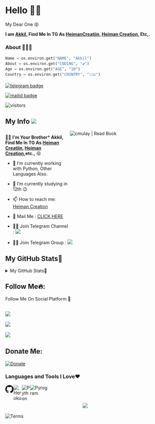 # Hello 👋🏻

My Dear One 😝

<b> I am [Akkil](https://github.com/HeimanPictures), 
Find Me In TG As [HeimanCreatiin](https://telegram.dog/HeimanCreatiin), [Heiman Creation](https://telegram.dog/HeimanCreation), Etc,. </b>

### About 🙋🏻‍♂️
```python
Name = os.environ.get("NAME", "Akkil")
About = os.environ.get("CODING", "💕")
Age = os.environ.get("AGE", "18")
Country = os.environ.get("COUNTRY", "🇮🇳")
```
#### 
[![telegram badge](https://img.shields.io/badge/@Heiman%20Pictures-30302f?style=for-the-badge&logo=telegram)](https://t.me/HeimanCreation)

[![mailid badge](https://img.shields.io/badge/Heiman%20Pictures-30302f?style=for-the-badge&logo=gmail)](mailto:HeimanPictures5219@gmail.com)

![visitors](https://visitor-badge.laobi.icu/badge?page_id=HeimanPictures)


## My Info <img src="https://github.com/HeimanPictures/HeimanPictures/blob/main/Design/Hi.gif" width="30px"></h2>

<img align="right" alt="cmulay | Read Book" src="https://github.com/HeimanPictures/HeimanPictures/blob/main/Design/multi.gif" width="300" height="300"/>

##

👋🏻 <b>I'm Your Brother* Akkil, Find Me In TG As [Heiman Creatiin](https://telegram.me/HeimanCreatiin), [Heiman Creation](https://telegram.me/HeimanCreation),etc.,</b> 😝

- 🔭 I’m currently working with Python, Other Languages Also.

- 🌱 I’m currently studying in 12th 😉

- 📫 How to reach me: [Heiman Creation](https://telegram.me/HeimanCreation)

- 💬 Mail Me : [CLICK HERE](mailto:heimanpictures5219@gmail.com)

- 👨‍💻 Join Telegram Channel : <a href="https://t.me/heimansupports"><img src="https://img.shields.io/badge/Telegram-Join%20Telegram%20Channel-blue.svg?logo=telegram"></a>

- 👨‍💻 Join Telegram Group : <a href="https://t.me/heimansupport"><img src="https://img.shields.io/badge/Telegram-Join%20Telegram%20Group-blue.svg?logo=telegram"></a>


## My GitHub Stats💛

<details>
<summary>My GitHub Stats💛</summary>
<br>
    
![Heiman Git Stats](https://github-readme-stats.vercel.app/api?username=HeimanPictures&include_all_commits=true&count_private=true&theme=highcontrast)

[![Top Langs](https://github-readme-stats.vercel.app/api/top-langs/?username=HeimanPictures&layout=compact&theme=radical)](https://github.com/HeimanPictures)

[![portfolio badge](https://img.shields.io/badge/Check_out_my-portfolio-rblue?style=for-the-badge&logo=git&logoColor=white)](http://heimanbotz.tk/)

</details>
    
## Follow Me🔥:

<summary>Follow Me On Social Platform 🙇</summary>
<br>

<p align="left">
<a href="https://telegram.me/HeimanCreation"><img src="https://img.shields.io/badge/MySelf-Heiman%20Creation-blue?style=for-the-badge&logo=telegram"></a>
</p>
<p align="left">
<a href="https://github.com/HeimanPictures"><img src="https://img.shields.io/badge/GitHub-Follow%20on%20GitHub-active.svg?style=for-the-badge&logo=github"></a>
</p>
<p align="left">
<a href="https://www.instagram.com/combact_warrior_001/"><img src="https://img.shields.io/badge/Instagram-Heiman%20Creation-blueviolet?style=for-the-badge&logo=instagram"></a>
</p>


## Donate Me:
[![Donate](https://img.shields.io/badge/Donate%20Us-Donate-darkgreen?style=for-the-badge)](http://www.neonbotz.tk/2021/04/donate.html?m=1)

### Languages and Tools I Love❤️
[<img align="left" alt="GitHub" width="26px" src="https://raw.githubusercontent.com/github/explore/78df643247d429f6cc873026c0622819ad797942/topics/github/github.png" />](https://git-scm.com/)
[<img align="left" alt="Heroku" width="26px" src="https://www.nicepng.com/png/full/223-2233246_heroku-logo-salesforce-heroku.png" />](https://heroku.com/)
[<img align="left" alt="Python" width="26px" src="https://upload.wikimedia.org/wikipedia/commons/thumb/c/c3/Python-logo-notext.svg/600px-Python-logo-notext.svg.png" />](https://python.org/)
[<img align="left" alt="Pyrogram" width="60px" src="https://i.imgur.com/BOgY9ai.png" />](https://docs.pyrogram.org/)

<br />
<br />

#####


<p align="center">
    <img src="https://img.shields.io/badge/THANKS%20FOR-VISITING%20❤-red?style=for-the-badge&logo=github"/>
</p>

<img align="left" alt="Terms" width="90px" src="https://img.shields.io/badge/*%20Not%20Applied%20For%20Some%20Users-TERMS%20❤-orange?style=for-the-badge&logo="/>
